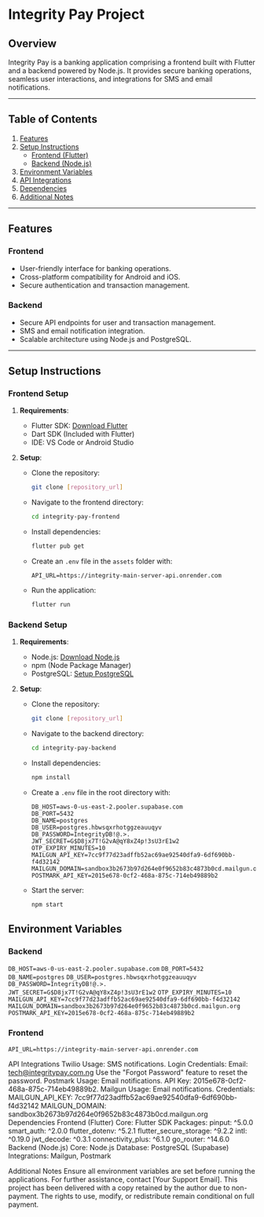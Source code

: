 # Integrity Pay Project

## Overview
Integrity Pay is a banking application comprising a frontend built with Flutter and a backend powered by Node.js. It provides secure banking operations, seamless user interactions, and integrations for SMS and email notifications.

---

## Table of Contents
1. [Features](#features)
2. [Setup Instructions](#setup-instructions)
   - [Frontend (Flutter)](#frontend-setup)
   - [Backend (Node.js)](#backend-setup)
3. [Environment Variables](#environment-variables)
4. [API Integrations](#api-integrations)
5. [Dependencies](#dependencies)
6. [Additional Notes](#additional-notes)

---

## Features
### Frontend
- User-friendly interface for banking operations.
- Cross-platform compatibility for Android and iOS.
- Secure authentication and transaction management.

### Backend
- Secure API endpoints for user and transaction management.
- SMS and email notification integration.
- Scalable architecture using Node.js and PostgreSQL.

---

## Setup Instructions

### Frontend Setup
1. **Requirements**:
   - Flutter SDK: [Download Flutter](https://flutter.dev)
   - Dart SDK (Included with Flutter)
   - IDE: VS Code or Android Studio

2. **Setup**:
   - Clone the repository:
     ```bash
     git clone [repository_url]
     ```
   - Navigate to the frontend directory:
     ```bash
     cd integrity-pay-frontend
     ```
   - Install dependencies:
     ```bash
     flutter pub get
     ```
   - Create an `.env` file in the `assets` folder with:
     ```plaintext
     API_URL=https://integrity-main-server-api.onrender.com
     ```
   - Run the application:
     ```bash
     flutter run
     ```

### Backend Setup
1. **Requirements**:
   - Node.js: [Download Node.js](https://nodejs.org)
   - npm (Node Package Manager)
   - PostgreSQL: [Setup PostgreSQL](https://www.postgresql.org)

2. **Setup**:
   - Clone the repository:
     ```bash
     git clone [repository_url]
     ```
   - Navigate to the backend directory:
     ```bash
     cd integrity-pay-backend
     ```
   - Install dependencies:
     ```bash
     npm install
     ```
   - Create a `.env` file in the root directory with:
     ```plaintext
     DB_HOST=aws-0-us-east-2.pooler.supabase.com
     DB_PORT=5432
     DB_NAME=postgres
     DB_USER=postgres.hbwsqxrhotggzeauuqyv
     DB_PASSWORD=IntegrityDB!@.>.
     JWT_SECRET=G$D8jx7T!G2vA@qY8xZ4p!3sU3rE1w2
     OTP_EXPIRY_MINUTES=10
     MAILGUN_API_KEY=7cc9f77d23adffb52ac69ae92540dfa9-6df690bb-f4d32142
     MAILGUN_DOMAIN=sandbox3b2673b97d264e0f9652b83c4873b0cd.mailgun.org
     POSTMARK_API_KEY=2015e678-0cf2-468a-875c-714eb49889b2
     ```
   - Start the server:
     ```bash
     npm start
     ```



## Environment Variables

### Backend

`DB_HOST=aws-0-us-east-2.pooler.supabase.com`
`DB_PORT=5432`
`DB_NAME=postgres`
`DB_USER=postgres.hbwsqxrhotggzeauuqyv`
`DB_PASSWORD=IntegrityDB!@.>.`
`JWT_SECRET=G$D8jx7T!G2vA@qY8xZ4p!3sU3rE1w2`
`OTP_EXPIRY_MINUTES=10`
`MAILGUN_API_KEY=7cc9f77d23adffb52ac69ae92540dfa9-6df690bb-f4d32142`
`MAILGUN_DOMAIN=sandbox3b2673b97d264e0f9652b83c4873b0cd.mailgun.org`
`POSTMARK_API_KEY=2015e678-0cf2-468a-875c-714eb49889b2`


### Frontend
`API_URL=https://integrity-main-server-api.onrender.com`



API Integrations
Twilio
Usage: SMS notifications.
Login Credentials:
Email: tech@integritypay.com.ng
Use the "Forgot Password" feature to reset the password.
Postmark
Usage: Email notifications.
API Key: 2015e678-0cf2-468a-875c-714eb49889b2.
Mailgun
Usage: Email notifications.
Credentials:
MAILGUN_API_KEY: 7cc9f77d23adffb52ac69ae92540dfa9-6df690bb-f4d32142
MAILGUN_DOMAIN: sandbox3b2673b97d264e0f9652b83c4873b0cd.mailgun.org
Dependencies
Frontend (Flutter)
Core: Flutter SDK
Packages:
pinput: ^5.0.0
smart_auth: ^2.0.0
flutter_dotenv: ^5.2.1
flutter_secure_storage: ^9.2.2
intl: ^0.19.0
jwt_decode: ^0.3.1
connectivity_plus: ^6.1.0
go_router: ^14.6.0
Backend (Node.js)
Core: Node.js
Database: PostgreSQL (Supabase)
Integrations: Mailgun, Postmark



Additional Notes
Ensure all environment variables are set before running the applications.
For further assistance, contact [Your Support Email].
This project has been delivered with a copy retained by the author due to non-payment. The rights to use, modify, or redistribute remain conditional on full payment.

